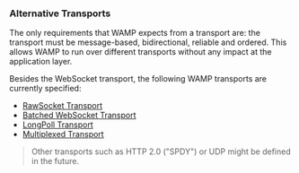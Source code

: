 ### Alternative Transports

The only requirements that WAMP expects from a transport are: the transport must be message-based, bidirectional, reliable and ordered. This allows WAMP to run over different transports without any impact at the application layer.

Besides the WebSocket transport, the following WAMP transports are currently specified:

* [RawSocket Transport](#rawsocket)
* [Batched WebSocket Transport](#batchedwebsocket)
* [LongPoll Transport](#longpoll)
* [Multiplexed Transport](#multiplexed)

> Other transports such as HTTP 2.0 ("SPDY") or UDP might be defined in the future.